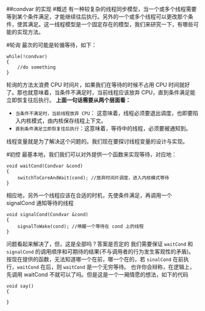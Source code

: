 ##condvar 的实现
#概述
有一种较复杂的线程同步模型，当一个或多个线程需要等到某个条件满足，才能继续往后执行。另外的一个或多个线程可以更改那个条件，使其满足。这一线程模型是一个固定存在的模型，我们来研究一下，有哪些可能的实现方法。

#轮询
最次的可能是轮循等待，如下：

```
while(!condvar)
{
    //do something
}
```
轮询的方法太浪费 CPU 时间片，如果我们在等待的时候不占用 CPU 时间就好了。那也就意味着，当条件不满足时，当前线程应该放弃 CPU，直到条件满足能立即恢复往后执行。
**上面一句话需要从两个层面看：**
- `当条件不满足时，当前线程放弃 CPU`： 这意味着，线程必须要退出调度，也即要陷入内核模式，由内核保存线程上下文。
- `直到条件满足立即恢复往后执行`：这意味着，等待中的线程，必须要被通知到。

线程变量就是为了解决这个问题的。我们现在要探讨线程变量的设计与实现。

#初控
最基本地，我们我们可以对外提供一个函数来实现等待，对应地：

```
void waitCond(Condvar &cond)
{
    switchToCoreAndWait(cond); //放弃时间片调度，进入内核模式等待
}
```

相应地，另外一个线程应该在合适的时机，先使条件满足，再调用一个 signalCond 通知等待的线程

```
void signalCond(Condvar &cond)
{
    signalToWake(cond); //唤醒一个等待在 cond 上的线程
}

```

问题看起来解决了，但，这是全部吗？答案是否定的
我们需要保证 `waitCond` 和 `signalCond` 的调用顺序和可期待的结果(不与调用者的行为发生客观性的矛盾)。
按现在提供的函数，无法知道哪一个在前，哪一个在的，若 `sinalCond` 在前执行，`waitCond` 在后，则 `waitCond` 是一个无穷等待。
也许你会辩称，在逻辑上，先调用 waitCond 不就可以了吗。但是这是一个一厢情愿的想法，如下的代码

```
void say()
{
    
}
```
